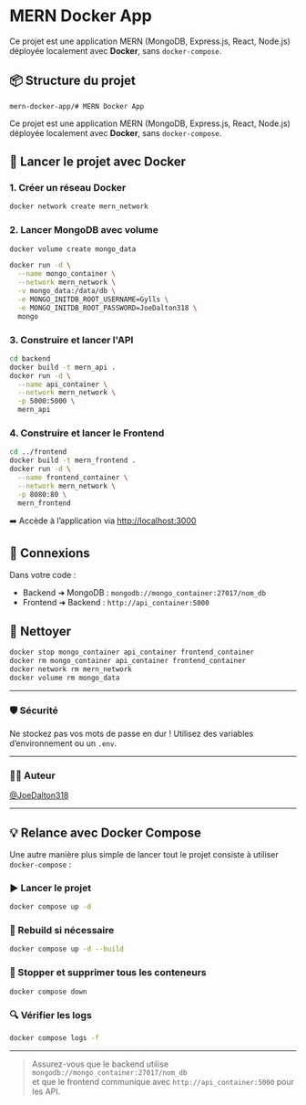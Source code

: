 # MERN Docker App

Ce projet est une application MERN (MongoDB, Express.js, React, Node.js) déployée localement avec **Docker**, sans `docker-compose`.

## 📦 Structure du projet

```
mern-docker-app/# MERN Docker App
```

Ce projet est une application MERN (MongoDB, Express.js, React, Node.js) déployée localement avec **Docker**, sans `docker-compose`.

## 🚀 Lancer le projet avec Docker

### 1. Créer un réseau Docker

```bash
docker network create mern_network
```

### 2. Lancer MongoDB avec volume

```bash
docker volume create mongo_data

docker run -d \
  --name mongo_container \
  --network mern_network \
  -v mongo_data:/data/db \
  -e MONGO_INITDB_ROOT_USERNAME=Gylls \
  -e MONGO_INITDB_ROOT_PASSWORD=JoeDalton318 \
  mongo
```

### 3. Construire et lancer l'API

```bash
cd backend
docker build -t mern_api .
docker run -d \
  --name api_container \
  --network mern_network \
  -p 5000:5000 \
  mern_api
```

### 4. Construire et lancer le Frontend

```bash
cd ../frontend
docker build -t mern_frontend .
docker run -d \
  --name frontend_container \
  --network mern_network \
  -p 8080:80 \
  mern_frontend
```

➡️ Accède à l’application via [http://localhost:3000](http://localhost:3000)

## 🔧 Connexions

Dans votre code :

- Backend ➜ MongoDB : `mongodb://mongo_container:27017/nom_db`
- Frontend ➜ Backend : `http://api_container:5000`

## 🧹 Nettoyer

```bash
docker stop mongo_container api_container frontend_container
docker rm mongo_container api_container frontend_container
docker network rm mern_network
docker volume rm mongo_data
```

---

### 🛡️ Sécurité

Ne stockez pas vos mots de passe en dur ! Utilisez des variables d’environnement ou un `.env`.

---

### 👨‍💻 Auteur

[@JoeDalton318](https://github.com/JoeDalton318)

---

## 💡 Relance avec Docker Compose

Une autre manière plus simple de lancer tout le projet consiste à utiliser `docker-compose` :

### ▶️ Lancer le projet

```bash
docker compose up -d
```

### 🔄 Rebuild si nécessaire

```bash
docker compose up -d --build
```

### 🛑 Stopper et supprimer tous les conteneurs

```bash
docker compose down
```

### 🔍 Vérifier les logs

```bash
docker compose logs -f
```

---

> Assurez-vous que le backend utilise `mongodb://mongo_container:27017/nom_db`  
> et que le frontend communique avec `http://api_container:5000` pour les API.
